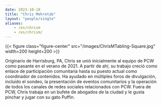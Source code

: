 ```yaml
---
date: 2023-10-18
title: "Chris Mehretab"
layout: "people/single"
aliases:
    - /es/chrism
    - /es/chrism/
---
```


{{< figure class="figure-center" src="/images/ChrisMTabling-Square.jpg" width=200 height=200 >}}  

Originario de Harrisburg, PA, Chris se unió inicialmente al equipo de PCW como pasante en el verano de 2021. A partir de ahí, su trabajo creció como enlace de participación comunitaria hasta su puesto actual como coordinador de contenidos. Ha ayudado en múltiples foros de divulgación, incluido el sondeo, la presentación de eventos comunitarios y la operación de todos los canales de redes sociales relacionados con PCW. Fuera de PCW, Chris trabaja en un bufete de abogados de la ciudad y le gusta pinchar y jugar con su gato Puffin.  

